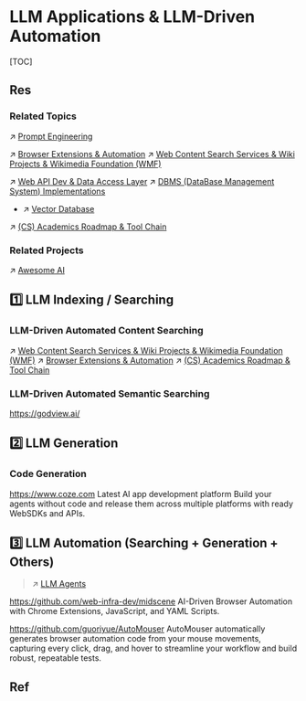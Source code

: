 # LLM Applications & LLM-Driven Automation

[TOC]



## Res
### Related Topics
↗ [Prompt Engineering](../LLM%20Training%20&%20Tuning/Prompt%20Engineering/Prompt%20Engineering.md)

↗ [Browser Extensions & Automation](../../../../../🔑%20CS%20Core/🧰%20Generic%20Tools%20&%20Projects/🔍%20Web%20Browsers%20&%20Searching/Browser%20Extensions%20&%20Automation.md)
↗ [Web Content Search Services & Wiki Projects & Wikimedia Foundation (WMF)](../../../../../🔑%20CS%20Core/🧰%20Generic%20Tools%20&%20Projects/🔍%20Web%20Browsers%20&%20Searching/Web%20Content%20Search%20Services%20&%20Wiki%20Projects%20&%20Wikimedia%20Foundation%20(WMF)/Web%20Content%20Search%20Services%20&%20Wiki%20Projects%20&%20Wikimedia%20Foundation%20(WMF).md)

↗ [Web API Dev & Data Access Layer](../../../../../Software%20Engineering/🕸️%20Web%20Development%20&%20The%20Internet/🗄️%20Web%20BackEnd%20Dev%20&%20Middleware/Web%20Dev%20Middleware/👬%20Web%20API%20Dev%20&%20Data%20Access%20Layer/Web%20API%20Dev%20&%20Data%20Access%20Layer.md)
↗ [DBMS (DataBase Management System) Implementations](../../../../../🔑%20CS%20Core/🍕%20Computer%20Storage%20&%20Database%20Systems/Database%20Systems/DBMS%20(DataBase%20Management%20System)%20Implementations/DBMS%20(DataBase%20Management%20System)%20Implementations.md)
- ↗ [Vector Database](../../../../../🔑%20CS%20Core/🍕%20Computer%20Storage%20&%20Database%20Systems/Database%20Systems/DBMS%20(DataBase%20Management%20System)%20Implementations/Vector%20Database/Vector%20Database.md)

↗ [(CS) Academics Roadmap & Tool Chain](../../../../../Academics%20🎓/🎓%20(CS)%20Academics%20Roadmap%20&%20Tool%20Chain/(CS)%20Academics%20Roadmap%20&%20Tool%20Chain.md)


### Related Projects
↗ [Awesome AI](../../../👀%20AI%20WatchList/🕶️%20Awesome%20AI/Awesome%20AI.md)



## 1️⃣ LLM Indexing / Searching
### LLM-Driven Automated Content Searching
↗ [Web Content Search Services & Wiki Projects & Wikimedia Foundation (WMF)](../../../../../🔑%20CS%20Core/🧰%20Generic%20Tools%20&%20Projects/🔍%20Web%20Browsers%20&%20Searching/Web%20Content%20Search%20Services%20&%20Wiki%20Projects%20&%20Wikimedia%20Foundation%20(WMF)/Web%20Content%20Search%20Services%20&%20Wiki%20Projects%20&%20Wikimedia%20Foundation%20(WMF).md)
↗ [Browser Extensions & Automation](../../../../../🔑%20CS%20Core/🧰%20Generic%20Tools%20&%20Projects/🔍%20Web%20Browsers%20&%20Searching/Browser%20Extensions%20&%20Automation.md)
↗ [(CS) Academics Roadmap & Tool Chain](../../../../../Academics%20🎓/🎓%20(CS)%20Academics%20Roadmap%20&%20Tool%20Chain/(CS)%20Academics%20Roadmap%20&%20Tool%20Chain.md)


### LLM-Driven Automated Semantic Searching
https://godview.ai/



## 2️⃣ LLM Generation
### Code Generation
https://www.coze.com
Latest AI app development platform Build your agents without code and release them across multiple platforms with ready WebSDKs and APIs.



## 3️⃣ LLM Automation (Searching + Generation + Others)
> ↗ [LLM Agents](🫣%20LLM%20Agents/LLM%20Agents.md)

https://github.com/web-infra-dev/midscene
AI-Driven Browser Automation with Chrome Extensions, JavaScript, and YAML Scripts.

https://github.com/guoriyue/AutoMouser
AutoMouser automatically generates browser automation code from your mouse movements, capturing every click, drag, and hover to streamline your workflow and build robust, repeatable tests.



## Ref
